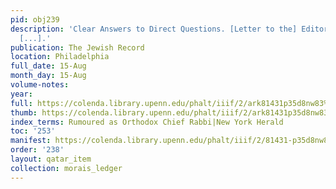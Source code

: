 ```yaml
---
pid: obj239
description: 'Clear Answers to Direct Questions. [Letter to the] Editor Jewish Record:
  [...].'
publication: The Jewish Record
location: Philadelphia
full_date: 15-Aug
month_day: 15-Aug
volume-notes:
year:
full: https://colenda.library.upenn.edu/phalt/iiif/2/ark81431p35d8nw83%2FSHA256E-s7668946--d3cd7bd0a7810f28a47154c8b869874008726b9b1b66b1685cff92426b18bf8f.jpeg/full/3500,/0/default.jpg
thumb: https://colenda.library.upenn.edu/phalt/iiif/2/ark81431p35d8nw83%2FSHA256E-s7668946--d3cd7bd0a7810f28a47154c8b869874008726b9b1b66b1685cff92426b18bf8f.jpeg/full/!200,200/0/default.jpg
index_terms: Rumoured as Orthodox Chief Rabbi|New York Herald
toc: '253'
manifest: https://colenda.library.upenn.edu/phalt/iiif/2/81431-p35d8nw83/manifest
order: '238'
layout: qatar_item
collection: morais_ledger
---
```

